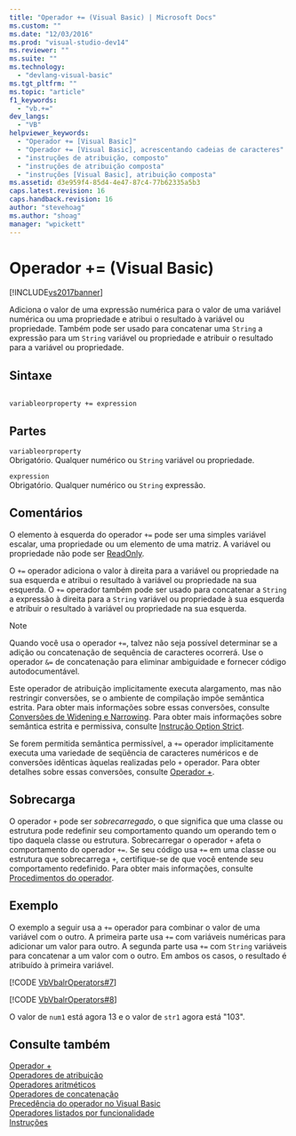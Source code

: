 ```yaml
---
title: "Operador += (Visual Basic) | Microsoft Docs"
ms.custom: ""
ms.date: "12/03/2016"
ms.prod: "visual-studio-dev14"
ms.reviewer: ""
ms.suite: ""
ms.technology: 
  - "devlang-visual-basic"
ms.tgt_pltfrm: ""
ms.topic: "article"
f1_keywords: 
  - "vb.+="
dev_langs: 
  - "VB"
helpviewer_keywords: 
  - "Operador += [Visual Basic]"
  - "Operador += [Visual Basic], acrescentando cadeias de caracteres"
  - "instruções de atribuição, composto"
  - "instruções de atribuição composta"
  - "instruções [Visual Basic], atribuição composta"
ms.assetid: d3e959f4-85d4-4e47-87c4-77b62335a5b3
caps.latest.revision: 16
caps.handback.revision: 16
author: "stevehoag"
ms.author: "shoag"
manager: "wpickett"
---
```

# Operador += (Visual Basic)
[!INCLUDE[vs2017banner](../../../csharp/includes/vs2017banner.md)]

Adiciona o valor de uma expressão numérica para o valor de uma variável numérica ou uma propriedade e atribui o resultado à variável ou propriedade.  Também pode ser usado para concatenar uma `String` a expressão para um `String` variável ou propriedade e atribuir o resultado para a variável ou propriedade.  
  
## Sintaxe  
  
```  
  
variableorproperty += expression  
```  
  
## Partes  
 `variableorproperty`  
 Obrigatório.  Qualquer numérico ou `String` variável ou propriedade.  
  
 `expression`  
 Obrigatório.  Qualquer numérico ou `String` expressão.  
  
## Comentários  
 O elemento à esquerda do operador `+=` pode ser uma simples variável escalar, uma propriedade ou um elemento de uma matriz.  A variável ou propriedade não pode ser [ReadOnly](../../../visual-basic/language-reference/modifiers/readonly.md).  
  
 O `+=` operador adiciona o valor à direita para a variável ou propriedade na sua esquerda e atribui o resultado à variável ou propriedade na sua esquerda.  O `+=` operador também pode ser usado para concatenar a `String` a expressão à direita para a `String` variável ou propriedade à sua esquerda e atribuir o resultado à variável ou propriedade na sua esquerda.  
  
> [!NOTE]
>  Quando você usa o operador `+=`, talvez não seja possível determinar se a adição ou concatenação de sequência de caracteres ocorrerá.  Use o operador `&=` de concatenação para eliminar ambiguidade e fornecer código autodocumentável.  
  
 Este operador de atribuição implicitamente executa alargamento, mas não restringir conversões, se o ambiente de compilação impõe semântica estrita.  Para obter mais informações sobre essas conversões, consulte [Conversões de Widening e Narrowing](../../../visual-basic/programming-guide/language-features/data-types/widening-and-narrowing-conversions.md).  Para obter mais informações sobre semântica estrita e permissiva, consulte [Instrução Option Strict](../../../visual-basic/language-reference/statements/option-strict-statement.md).  
  
 Se forem permitida semântica permissível, a `+=` operador implicitamente executa uma variedade de seqüência de caracteres numéricos e de conversões idênticas àquelas realizadas pelo `+` operador.  Para obter detalhes sobre essas conversões, consulte [Operador \+](../../../visual-basic/language-reference/operators/addition-operator.md).  
  
## Sobrecarga  
 O operador `+` pode ser *sobrecarregado*, o que significa que uma classe ou estrutura pode redefinir seu comportamento quando um operando tem o tipo daquela classe ou estrutura.  Sobrecarregar o operador `+` afeta o comportamento do operador `+=`.  Se seu código usa `+=` em uma classe ou estrutura que sobrecarrega `+`, certifique\-se de que você entende seu comportamento redefinido.  Para obter mais informações, consulte [Procedimentos do operador](../../../visual-basic/programming-guide/language-features/procedures/operator-procedures.md).  
  
## Exemplo  
 O exemplo a seguir usa a `+=` operador para combinar o valor de uma variável com o outro.  A primeira parte usa `+=` com variáveis numéricas para adicionar um valor para outro.  A segunda parte usa `+=` com `String` variáveis para concatenar a um valor com o outro.  Em ambos os casos, o resultado é atribuído à primeira variável.  
  
 [!CODE [VbVbalrOperators#7](../CodeSnippet/VS_Snippets_VBCSharp/VbVbalrOperators#7)]  
  
 [!CODE [VbVbalrOperators#8](../CodeSnippet/VS_Snippets_VBCSharp/VbVbalrOperators#8)]  
  
 O valor de `num1` está agora 13 e o valor de `str1` agora está "103".  
  
## Consulte também  
 [Operador \+](../../../visual-basic/language-reference/operators/addition-operator.md)   
 [Operadores de atribuição](../../../visual-basic/language-reference/operators/assignment-operators.md)   
 [Operadores aritméticos](../../../visual-basic/programming-guide/language-features/operators-and-expressions/arithmetic-operators.md)   
 [Operadores de concatenação](../../../visual-basic/programming-guide/language-features/operators-and-expressions/concatenation-operators.md)   
 [Precedência do operador no Visual Basic](../../../visual-basic/language-reference/operators/operator-precedence.md)   
 [Operadores listados por funcionalidade](../../../visual-basic/language-reference/operators/operators-listed-by-functionality.md)   
 [Instruções](../../../visual-basic/programming-guide/language-features/statements.md)